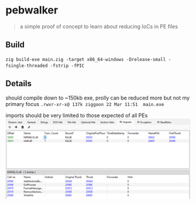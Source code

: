 # pebwalker
> a simple proof of concept to learn about reducing IoCs in PE files

## Build
`zig build-exe main.zig -target x86_64-windows -Drelease-small -fsingle-threaded -fstrip -fPIC`

## Details
should compile down to ~150kb exe, prolly can be reduced more but not my primary focus
`.rwxr-xr-x@ 137k ziggoon 22 Mar 11:51  main.exe`

imports should be very limited to those expected of all PEs
![imports](./images/imports.png)
